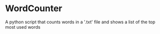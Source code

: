 # WordCounter
A python script that counts words in a '.txt' file and shows a list of the top most used words
